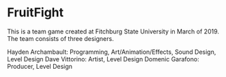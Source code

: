 # FruitFight

This is a team game created at Fitchburg State University in March of 2019. The team consists of three designers.

Hayden Archambault: Programming, Art/Animation/Effects, Sound Design, Level Design
Dave Vittorino: Artist, Level Design
Domenic Garafono: Producer, Level Design
